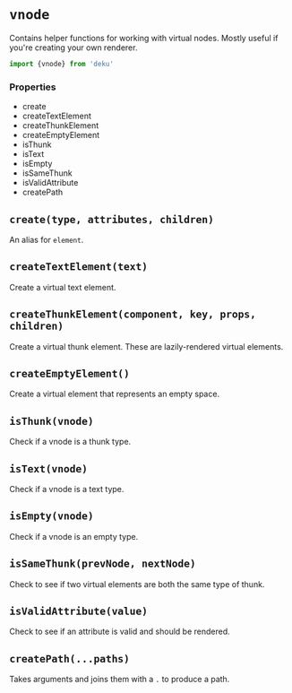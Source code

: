 # `vnode`

Contains helper functions for working with virtual nodes. Mostly useful if you're creating your own renderer.

```js
import {vnode} from 'deku'
```

### Properties

* create
* createTextElement
* createThunkElement
* createEmptyElement
* isThunk
* isText
* isEmpty
* isSameThunk
* isValidAttribute
* createPath

## `create(type, attributes, children)`

An alias for `element`.

## `createTextElement(text)`

Create a virtual text element.

## `createThunkElement(component, key, props, children)`

Create a virtual thunk element. These are lazily-rendered virtual elements.

## `createEmptyElement()`

Create a virtual element that represents an empty space.

## `isThunk(vnode)`

Check if a vnode is a thunk type.

## `isText(vnode)`

Check if a vnode is a text type.

## `isEmpty(vnode)`

Check if a vnode is an empty type.

## `isSameThunk(prevNode, nextNode)`

Check to see if two virtual elements are both the same type of thunk.

## `isValidAttribute(value)`

Check to see if an attribute is valid and should be rendered.

## `createPath(...paths)`

Takes arguments and joins them with a `.` to produce a path.
